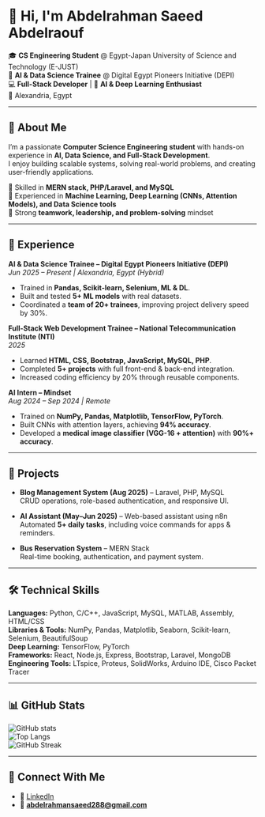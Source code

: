 # 👋 Hi, I'm Abdelrahman Saeed Abdelraouf  

🎓 **CS Engineering Student** @ Egypt-Japan University of Science and Technology (E-JUST)  
🚀 **AI & Data Science Trainee** @ Digital Egypt Pioneers Initiative (DEPI)  
💻 **Full-Stack Developer** | 🤖 **AI & Deep Learning Enthusiast**  
📍 Alexandria, Egypt  

---

## 📝 About Me  
I’m a passionate **Computer Science Engineering student** with hands-on experience in **AI, Data Science, and Full-Stack Development**.  
I enjoy building scalable systems, solving real-world problems, and creating user-friendly applications.  

🔹 Skilled in **MERN stack, PHP/Laravel, and MySQL**  
🔹 Experienced in **Machine Learning, Deep Learning (CNNs, Attention Models), and Data Science tools**  
🔹 Strong **teamwork, leadership, and problem-solving** mindset  

---

## 💼 Experience  

**AI & Data Science Trainee – Digital Egypt Pioneers Initiative (DEPI)**  
*Jun 2025 – Present | Alexandria, Egypt (Hybrid)*  
- Trained in **Pandas, Scikit-learn, Selenium, ML & DL**.  
- Built and tested **5+ ML models** with real datasets.  
- Coordinated a **team of 20+ trainees**, improving project delivery speed by 30%.  

**Full-Stack Web Development Trainee – National Telecommunication Institute (NTI)**  
*2025*  
- Learned **HTML, CSS, Bootstrap, JavaScript, MySQL, PHP**.  
- Completed **5+ projects** with full front-end & back-end integration.  
- Increased coding efficiency by 20% through reusable components.  

**AI Intern – Mindset**  
*Aug 2024 – Sep 2024 | Remote*  
- Trained on **NumPy, Pandas, Matplotlib, TensorFlow, PyTorch**.  
- Built CNNs with attention layers, achieving **94% accuracy**.  
- Developed a **medical image classifier (VGG-16 + attention)** with **90%+ accuracy**.  

---

## 🚀 Projects  

- **Blog Management System (Aug 2025)** – Laravel, PHP, MySQL  
  CRUD operations, role-based authentication, and responsive UI.  

- **AI Assistant (May–Jun 2025)** – Web-based assistant using n8n  
  Automated **5+ daily tasks**, including voice commands for apps & reminders.  

- **Bus Reservation System** – MERN Stack  
  Real-time booking, authentication, and payment system.  

---

## 🛠️ Technical Skills  

**Languages:** Python, C/C++, JavaScript, MySQL, MATLAB, Assembly, HTML/CSS  
**Libraries & Tools:** NumPy, Pandas, Matplotlib, Seaborn, Scikit-learn, Selenium, BeautifulSoup  
**Deep Learning:** TensorFlow, PyTorch  
**Frameworks:** React, Node.js, Express, Bootstrap, Laravel, MongoDB  
**Engineering Tools:** LTspice, Proteus, SolidWorks, Arduino IDE, Cisco Packet Tracer  

---



## 📊 GitHub Stats  

![GitHub stats](https://github-readme-stats.vercel.app/api?username=Abdelrahmansa04&show_icons=true&theme=radical)  
![Top Langs](https://github-readme-stats.vercel.app/api/top-langs/?username=Abdelrahmansa04&layout=compact&theme=radical)  
![GitHub Streak](https://github-readme-streak-stats.herokuapp.com/?user=Abdelrahmansa04&theme=radical)  

---

## 🤝 Connect With Me  

- 💼 [LinkedIn](https://linkedin.com/in/abdelrahman-abdelraouf004)  
- 📧 **abdelrahmansaeed288@gmail.com**  
